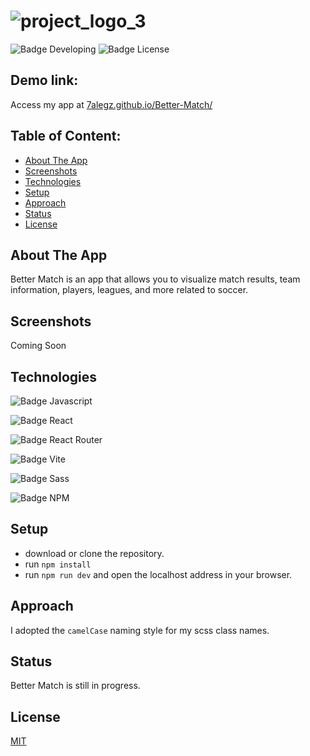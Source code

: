 # ![project_logo_3](https://github.com/7AleGz/Better-Match/assets/92764868/5bdb3979-367f-40a2-8d7c-e4dacab2d4b4)

<div align="first">
    <img src="https://img.shields.io/badge/STATUS-%20DEVELOPING-green?style=flat-square" alt="Badge Developing">
    <img src="https://img.shields.io/badge/LICENSE-%20MIT-violet?style=flat-square" alt="Badge License">
</div>

## Demo link:
Access my app at [7alegz.github.io/Better-Match/](https://7alegz.github.io/Better-Match/)

## Table of Content:

- [About The App](#about-the-app)
- [Screenshots](#screenshots)
- [Technologies](#technologies)
- [Setup](#setup)
- [Approach](#approach)
- [Status](#status)
- [License](#license)

## About The App
Better Match is an app that allows you to visualize match results, team information, players, leagues, and more related to soccer.

## Screenshots

Coming Soon

## Technologies

![Badge Javascript](https://img.shields.io/badge/JavaScript-F7DF1E.svg?style=for-the-badge&logo=JavaScript&logoColor=black)

![Badge React](https://img.shields.io/badge/React-1974d2.svg?style=for-the-badge&logo=React&logoColor=white)

![Badge React Router](https://img.shields.io/badge/React%20Router-CA4245.svg?style=for-the-badge&logo=React-Router&logoColor=white)

![Badge Vite](https://img.shields.io/badge/Vite-6a329f.svg?style=for-the-badge&logo=Vite&logoColor=white)

![Badge Sass](https://img.shields.io/badge/Sass-CC6699.svg?style=for-the-badge&logo=Sass&logoColor=white)

![Badge NPM](https://img.shields.io/badge/npm-CB3837.svg?style=for-the-badge&logo=npm&logoColor=white)

## Setup
- download or clone the repository.
- run `npm install`
- run `npm run dev` and open the localhost address in your browser.

## Approach
I adopted the `camelCase` naming style for my scss class names.

## Status
Better Match is still in progress.

## License

[MIT](https://github.com/7AleGz/Better-Match/commit/4071c3a8d39af52a934d72a683b198852ce3f178)